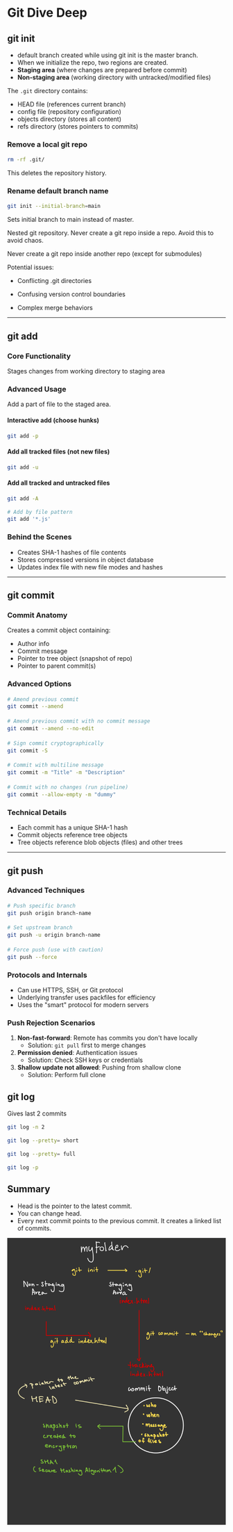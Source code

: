 # Git Dive Deep

## git init

- default branch created while using git init is the master branch.
- When we initialize the repo, two regions are created.
- **Staging area** (where changes are prepared before commit)
- **Non-staging area** (working directory with untracked/modified files)

The `.git` directory contains:

- HEAD file (references current branch)
- config file (repository configuration)
- objects directory (stores all content)
- refs directory (stores pointers to commits)

### Remove a local git repo

```bash
rm -rf .git/
```

This deletes the repository history.

### Rename default branch name

```bash
git init --initial-branch=main
```

Sets initial branch to main instead of master.

Nested git repository.
Never create a git repo inside a repo.
Avoid this to avoid chaos.

Never create a git repo inside another repo (except for submodules)

Potential issues:

- Conflicting .git directories

- Confusing version control boundaries

- Complex merge behaviors

---

## git add

### Core Functionality

Stages changes from working directory to staging area

### Advanced Usage

Add a part of file to the staged area.

#### Interactive add (choose hunks)

```bash
git add -p
```

#### Add all tracked files (not new files)

```bash
git add -u
```

#### Add all tracked and untracked files

```bash
git add -A
```

```bash
# Add by file pattern
git add '*.js'
```

### Behind the Scenes

- Creates SHA-1 hashes of file contents
- Stores compressed versions in object database
- Updates index file with new file modes and hashes

---

## git commit

### Commit Anatomy

Creates a commit object containing:

- Author info
- Commit message
- Pointer to tree object (snapshot of repo)
- Pointer to parent commit(s)

### Advanced Options

```bash
# Amend previous commit
git commit --amend

# Amend previous commit with no commit message
git commit --amend --no-edit

# Sign commit cryptographically
git commit -S

# Commit with multiline message
git commit -m "Title" -m "Description"

# Commit with no changes (run pipeline)
git commit --allow-empty -m "dummy"

```

### Technical Details

- Each commit has a unique SHA-1 hash
- Commit objects reference tree objects
- Tree objects reference blob objects (files) and other trees

---

## git push

### Advanced Techniques

```bash
# Push specific branch
git push origin branch-name

# Set upstream branch
git push -u origin branch-name

# Force push (use with caution)
git push --force
```

### Protocols and Internals

- Can use HTTPS, SSH, or Git protocol
- Underlying transfer uses packfiles for efficiency
- Uses the "smart" protocol for modern servers

### Push Rejection Scenarios

1. **Non-fast-forward**: Remote has commits you don't have locally
   - Solution: `git pull` first to merge changes
2. **Permission denied**: Authentication issues
   - Solution: Check SSH keys or credentials
3. **Shallow update not allowed**: Pushing from shallow clone
   - Solution: Perform full clone

## git log

Gives last 2 commits

```bash
git log -n 2
```

```bash
git log --pretty= short
```

```bash
git log --pretty= full
```

```bash
git log -p
```

## Summary

- Head is the pointer to the latest commit.
- You can change head.
- Every next commit points to the previous commit. It creates a linked list of commits.

![Git Workflow](images/gitbasics.jpeg)
